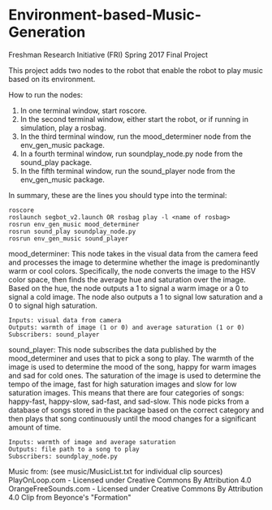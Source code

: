 # Environment-based-Music-Generation
Freshman Research Initiative (FRI) Spring 2017 Final Project

This project adds two nodes to the robot that enable the robot to play music based on its environment.

How to run the nodes:
1. In one terminal window, start roscore.
2. In the second terminal window, either start the robot, or if running in simulation, play a rosbag.
3. In the third terminal window, run the mood\_determiner node from the env\_gen\_music package.
4. In a fourth terminal window, run soundplay\_node.py node from the sound\_play package.
5. In the fifth terminal window, run the sound\_player node from the env\_gen\_music package.

In summary, these are the lines you should type into the terminal:

	roscore
	roslaunch segbot_v2.launch OR rosbag play -l <name of rosbag>
	rosrun env_gen_music mood_determiner
	rosrun sound_play soundplay_node.py
	rosrun env_gen_music sound_player

mood\_determiner:
This node takes in the visual data from the camera feed and processes the image to determine
whether the image is predominantly warm or cool colors. Specifically, the node converts the image
to the HSV color space, then finds the average hue and saturation over the image. Based on the hue,
the node outputs a 1 to signal a warm image or a 0 to signal a cold image. The node also outputs
a 1 to signal low saturation and a 0 to signal high saturation.

	Inputs: visual data from camera
	Outputs: warmth of image (1 or 0) and average saturation (1 or 0)
	Subscribers: sound_player

sound\_player:
This node subscribes the data published by the mood\_determiner and uses that to pick a song to play.
The warmth of the image is used to determine the mood of the song, happy for warm images and sad for
cold ones. The saturation of the image is used to determine the tempo of the image, fast for high
saturation images and slow for low saturation images. This means that there are four categories of songs:
happy-fast, happy-slow, sad-fast, and sad-slow. This node picks from a database of songs stored in the
package based on the correct category and then plays that song continuously until the mood changes
for a significant amount of time.

	Inputs: warmth of image and average saturation
	Outputs: file path to a song to play
	Subscribers: soundplay_node.py


Music from: (see music/MusicList.txt for individual clip sources)
PlayOnLoop.com - Licensed under Creative Commons By Attribution 4.0
OrangeFreeSounds.com - Licensed under Creative Commons By Attribution 4.0
Clip from Beyonce's "Formation"
